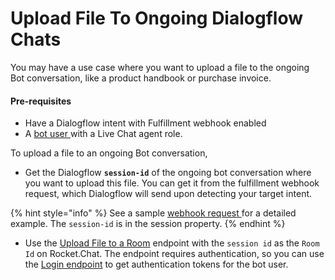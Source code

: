 # Upload File To Ongoing Dialogflow Chats

You may have a use case where you want to upload a file to the ongoing Bot conversation, like a product handbook or purchase invoice.&#x20;

#### Pre-requisites

* Have a Dialogflow intent with Fulfillment webhook enabled
* A [bot user ](../#bot-user-configuration)with a Live Chat agent role.

To upload a file to an ongoing Bot conversation,

* Get the Dialogflow **`session-id`** of the ongoing bot conversation where you want to upload this file. You can get it from the fulfillment webhook request, which Dialogflow will send upon detecting your target intent.

{% hint style="info" %}
See a sample [webhook request ](https://cloud.google.com/dialogflow/es/docs/fulfillment-webhook#webhook\_request)for a detailed example. The `session-id` is in the session property.
{% endhint %}

* Use the [Upload File to a Room](https://developer.rocket.chat/reference/api/rest-api/endpoints/core-endpoints/rooms-endpoints/upload-file-to-a-room) endpoint with the `session id` as the `Room Id` on Rocket.Chat. The endpoint requires authentication, so you can use the [Login endpoint](https://developer.rocket.chat/reference/api/rest-api/endpoints/other-important-endpoints/authentication-endpoints/login) to get authentication tokens for the bot user.


